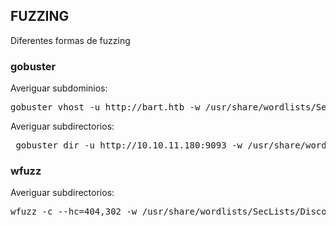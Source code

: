 ## FUZZING

Diferentes formas de fuzzing

### gobuster

Averiguar subdominios:

<pre>
gobuster vhost -u http://bart.htb -w /usr/share/wordlists/SecLists/Discovery/DNS/subdomains-top1million-5000.txt -t 200
</pre>


Averiguar subdirectorios:

<pre>
 gobuster dir -u http://10.10.11.180:9093 -w /usr/share/wordlists/SecLists/Discovery/Web-Content/directory-list-2.3-medium.txt
</pre>

### wfuzz

Averiguar subdirectorios:

<pre>
wfuzz -c --hc=404,302 -w /usr/share/wordlists/SecLists/Discovery/Web-Content/directory-list-2.3-medium.txt http://10.10.10.87/FUZZ
</pre>

